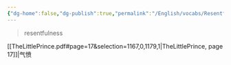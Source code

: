 ```yaml
---
{"dg-home":false,"dg-publish":true,"permalink":"/English/vocabs/Resentfulness/","dgPassFrontmatter":true}
---
```



> resentfulness

[[TheLittlePrince.pdf#page=17&selection=1167,0,1179,1|TheLittlePrince, page 17]]|气愤